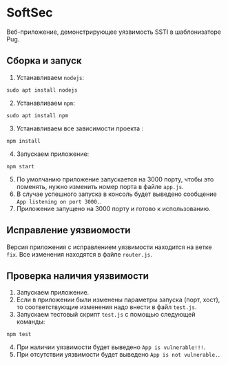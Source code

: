 # SoftSec

Веб-приложение, демонстрирующее уязвимость SSTI в шаблонизаторе Pug.

## Сборка и запуск

1. Устанавливаем `nodejs`:
```
sudo apt install nodejs
```

2. Устанавливаем `npm`:
```
sudo apt install npm
```

3. Устанавливаем все зависимости проекта :
```
npm install
```

4. Запускаем приложение:
```
npm start
```

5. По умолчанию приложение запускается на 3000 порту, чтобы это поменять, нужно изменить номер порта в файле `app.js`.
6. В случае успешного запуска в консоль будет выведено сообщение `App listening on port 3000.`.
7. Приложение запущено на 3000 порту и готово к использованию.

## Исправление уязвиомости

Версия приложения с исправлением уязвимости находится на ветке `fix`.
Все изменения находятся в файле `router.js`.

## Проверка наличия уязвимости

1. Запускаем приложение.
2. Если в приложении были изменены параметры запуска (порт, хост), то соответствующие изменения надо внести в файл `test.js`.
3. Запускаем тестовый скрипт `test.js` с помощью следующей команды:
```
npm test
```
4. При наличии уязвимости будет выведено `App is vulnerable!!!`.
5. При отсутствии уязвимости будет выведено `App is not vulnerable.`.